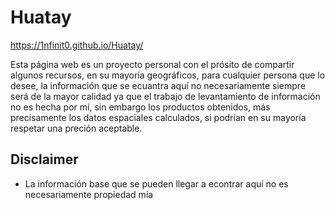 # Huatay

https://1nfinit0.github.io/Huatay/

Esta página web es un proyecto personal con el prósito de compartir algunos recursos, en su mayoría geográficos, para cualquier persona que lo desee, la información que se ecuantra aquí no necesariamente siempre será de la mayor calidad ya que el trabajo de levantamiento de información no es hecha por mí, sin embargo los productos obtenidos, más precisamente los datos espaciales calculados, si podrían en su mayoría respetar una preción aceptable.

## Disclaimer

- La información base que se pueden llegar a econtrar aquí no es necesariamente propiedad mía
